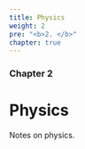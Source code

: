 ```yaml
---
title: Physics
weight: 2
pre: "<b>2. </b>"
chapter: true
---
```


### Chapter 2

# Physics

Notes on physics.
